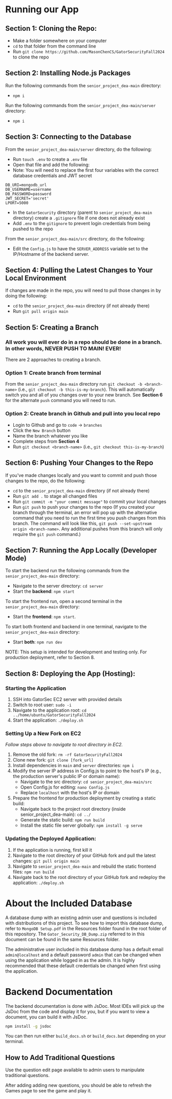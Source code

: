 # Running our App

## Section 1: Cloning the Repo:
* Make a folder somewhere on your computer
* `cd` to that folder from the command line
* Run `git clone https://github.com/MasonChenCS/GatorSecurityFall2024` to clone the repo

## Section 2: Installing Node.js Packages
Run the following commands from the `senior_project_dea-main` directory:
* `npm i`

Run the following commands from the `senior_project_dea-main/server` directory:
* `npm i`

## Section 3: Connecting to the Database
From the `senior_project_dea-main/server` directory, do the following:
* Run `touch .env` to create a `.env` file
* Open that file and add the following:
* Note: You will need to replace the first four variables with the correct database credentials and JWT secret
```
DB_URI=mongodb_url
DB_USERNAME=username
DB_PASSWORD=password
JWT_SECRET='secret'
LPORT=5000
```
* In the `GatorSecurity` directory (parent to `senior_project_dea-main` directory) create a `.gitignore` file if one does not already exist
* Add `.env` to the `gitignore` to prevent login credentials from being pushed to the repo

From the `senior_project_dea-main/src` directory, do the following:
* Edit the `Config.js` to have the `SERVER_ADDRESS` variable set to the IP/Hostname of the backend server.

## Section 4: Pulling the Latest Changes to Your Local Environment
If changes are made in the repo, you will need to pull those changes in by doing the following:
* `cd` to the `senior_project_dea-main` directory (if not already there)
* Run `git pull origin main`

## Section 5: Creating a Branch
### **All work you will ever do in a repo should be done in a branch. In other words, NEVER PUSH TO MAIN! EVER!**

There are 2 approaches to creating a branch.
### Option 1: Create branch from terminal
From the `senior_project_dea-main` directory run `git checkout -b <branch-name>` (i.e., `git checkout -b this-is-my-branch`). This will 
automatically switch you and all of you changes over to your new branch. See **Section 6** for the alternate `push` command you will need 
to run.

### Option 2: Create branch in Github and pull into you local repo
* Login to Github and go to `code` -> `branches`
* Click the `New Branch` button
* Name the branch whatever you like
* Complete steps from **Section 4**
* Run `git checkout <branch-name>` (i.e., `git checkout this-is-my-branch`)

## Section 6: Pushing Your Changes to the Repo
If you've made changes locally and you want to commit and push those changes to the repo, do the following:
* `cd` to the `senior_project_dea-main` directory (if not already there)
* Run `git add .` to stage all changed files
* Run `git commit -m "your commit message"` to commit your local changes
* Run `git push` to push your changes to the repo (If you created your branch through the terminal, an error will pop up with the alternative command that you need to run the first time you push changes from this branch. The command will look like this, `git push --set-upstream origin <branch-name>`. Any additional pushes from this branch will only require the `git push` command.) 

## Section 7: Running the App Locally (Developer Mode)
To start the backend run the following commands from the `senior_project_dea-main` directory:
* Navigate to the server directory: `cd server`
* Start the **backend**: `npm start`

To start the frontend run, open a second terminal in the `senior_project_dea-main` directory: 
* Start the **frontend**: `npm start`.
  
To start both frontend and backend in one terminal, navigate to the `senior_project_dea-main` directory: 
* Start **both**: `npm run dev`

NOTE: This setup is intended for development and testing only. For production deployment, refer to Section 8.

## Section 8: Deploying the App (Hosting):

### Starting the Application  
1. SSH into GatorSec EC2 server with provided details
2. Switch to root user: `sudo -i`
3. Navigate to the application root: `cd ../home/ubuntu/GatorSecurityFall2024`
4. Start the application: `./deploy.sh`

### Setting Up a New Fork on EC2 
_Follow steps above to navigate to root directory in EC2._
1. Remove the old fork: `rm -rf GatorSecurityFall2024`
2. Clone new fork: `git clone [fork_url]`
3. Install dependencies in `main` and `server` directories: `npm i`
4. Modify the server IP address in Config.js to point to the host's IP (e.g., the production server's public IP or domain name):
     - Navigate to the src directory: `cd senior_project_dea-main/src`
     - Open Config.js for editing: `nano Config.js`
     - Replace `localhost` with the host's IP or domain
5. Prepare the frontend for production deployment by creating a static build:
     - Navigate back to the project root directory (inside senior_project_dea-main): `cd ../`
     - Generate the static build: `npm run build`
     - Install the static file server globally: `npm install -g serve`

### Updating the Deployed Application:
1. If the application is running, first kill it
2. Navigate to the root directory of your GitHub fork and pull the latest changes: `git pull origin main`
3. Navigate to `senior_project_dea-main` and rebuild the static frontend files: `npm run build`
5. Navigate back to the root directory of your GitHub fork and redeploy the application: `./deploy.sh`

# About the Included Database    
A database dump with an existing admin user and questions is included with distributions of this project. To see how to import this database dump, refer to `MongoDB Setup.pdf` in the Resources folder found in the root folder of this repository. The `Gator_Security_DB_Dump.zip` referred to in this document can be found in the same Resources folder.         

The administrative user included in this database dump has a default email `admin@localhost` and a default password `admin` that can be changed when using the application while logged in as the admin. It is highly recommended that these default credentials be changed when first using the application.         

# Backend Documentation
The backend documentation is done with JsDoc. Most IDEs will pick up the JsDoc from the code and display it for you, but if you want to view a document, you can build it with JsDoc.

```bash
npm install -g jsdoc
```

You can then run either `build_docs.sh` or `build_docs.bat` depending on your terminal.

## How to Add Traditional Questions
Use the question edit page available to admin users to manipulate traditional questions.

After adding adding new questions, you should be able to refresh the Games page to see the game and play it.
